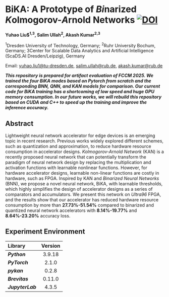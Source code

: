 # BiKA: A Prototype of *Bi*narized *K*olmogorov-*A*rnold Networks [![DOI](https://zenodo.org/badge/833847910.svg)](https://doi.org/10.5281/zenodo.14915114)


**Yuhao Liu$<sup>1,3</sup>, Salim Ullah<sup>2</sup>, Akash Kumar<sup>2,3</sup>**

<sup>1</sup>Dresden University of Technology, Germany; <sup>2</sup>Ruhr University Bochum, Germany; <sip>3</sup>Center for Scalable Data Analytics and Artificial Intelligence (ScaDS.AI Dresden/Leipzig), Germany

Email: yuhao.liu1@tu-dresden.de, salim.ullah@rub.de, akash.kumar@rub.de


***This repository is prepared for artifact evaluation of FCCM 2025. We trained the four BiKA modes based on Pytorch from scratch and the corresponding BNN, QNN, and KAN models for comparison. Our current code for BiKA training has a shortcoming of low speed and huge GPU memory consumption. In our future works, we will rebuild this repository based on CUDA and C++ to speed up the training and improve the inference accuracy.***

## Abstract
Lightweight neural network accelerator for edge devices is an emerging topic in recent research.  Previous works widely explored different schemes, such as quantization and approximation, to reduce hardware resource consumption in accelerator designs. *Kolmogorov-Arnold Network* (KAN) is a recently proposed neural network that can potentially transform the paradigm of neural network design by replacing the multiplication and activation functions with learnable nonlinear functions. However, for hardware accelerator designs, learnable non-linear functions are costly in hardware, such as FPGA. Inspired by KAN and *Binarized Neural Networks* (BNN), we propose a novel neural network, BiKA, with learnable thresholds, which highly simplifies the design of accelerator designs as a series of comparators and accumulators. We present this network on *Ultra96* FPGA, and the results show that our accelerator has reduced hardware resource consumption by more than **27.73%-51.54%** compared to binarized and quantized neural network accelerators with **8.14%-19.77%** and **8.64%-23.20%** accuracy loss.

## Experiment Environment
| Library | Version |
| :--- | :---: |
| ***Python*** | 3.9.18 |
| ***PyTorch*** | 2.1.0 |
| ***pykan*** | 0.2.8 |
| ***Brevitas*** | 0.11.0 |
| ***JupyterLab*** | 4.3.5 |


